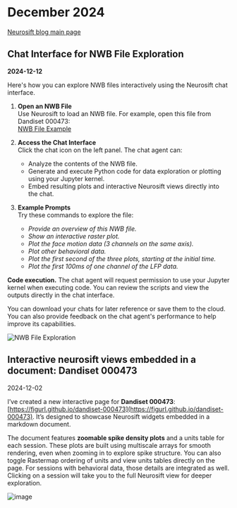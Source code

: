 # December 2024

[Neurosift blog main page](https://magland.github.io/neurosift-blog)

## Chat Interface for NWB File Exploration

**2024-12-12**

Here's how you can explore NWB files interactively using the Neurosift chat interface.

1. **Open an NWB File**  
   Use Neurosift to load an NWB file. For example, open this file from Dandiset 000473:  
   [NWB File Example](https://neurosift.app/?p=/nwb&url=https://api.dandiarchive.org/api/assets/309f7aaf-e821-409c-afa5-d2db0b109b06/download/&dandisetId=000473&dandisetVersion=draft)

2. **Access the Chat Interface**  
   Click the chat icon on the left panel. The chat agent can:
   - Analyze the contents of the NWB file.
   - Generate and execute Python code for data exploration or plotting using your Jupyter kernel.
   - Embed resulting plots and interactive Neurosift views directly into the chat.

3. **Example Prompts**  
   Try these commands to explore the file:
   - *Provide an overview of this NWB file.*
   - *Show an interactive raster plot.*
   - *Plot the face motion data (3 channels on the same axis).*
   - *Plot other behavioral data.*
   - *Plot the first second of the three plots, starting at the initial time.*
   - *Plot the first 100ms of one channel of the LFP data.*

**Code execution.**  The chat agent will request permission to use your Jupyter kernel when executing code. You can review the scripts and view the outputs directly in the chat interface.

You can download your chats for later reference or save them to the cloud. You can also provide feedback on the chat agent's performance to help improve its capabilities.

![NWB File Exploration](https://github.com/user-attachments/assets/fa6c20db-ae82-42f0-8c27-7aecbe07e15a)



## Interactive neurosift views embedded in a document: Dandiset 000473

2024-12-02

I’ve created a new interactive page for **Dandiset 000473**: [https://figurl.github.io/dandiset-000473](https://figurl.github.io/dandiset-000473). It’s designed to showcase Neurosift widgets embedded in a markdown document.

The document features **zoomable spike density plots** and a units table for each session. These plots are built using multiscale arrays for smooth rendering, even when zooming in to explore spike structure. You can also toggle Rastermap ordering of units and view units tables directly on the page. For sessions with behavioral data, those details are integrated as well. Clicking on a session will take you to the full Neurosift view for deeper exploration.

![image](https://github.com/user-attachments/assets/f71969a3-728f-477e-b559-1629c1ce5ab1)


